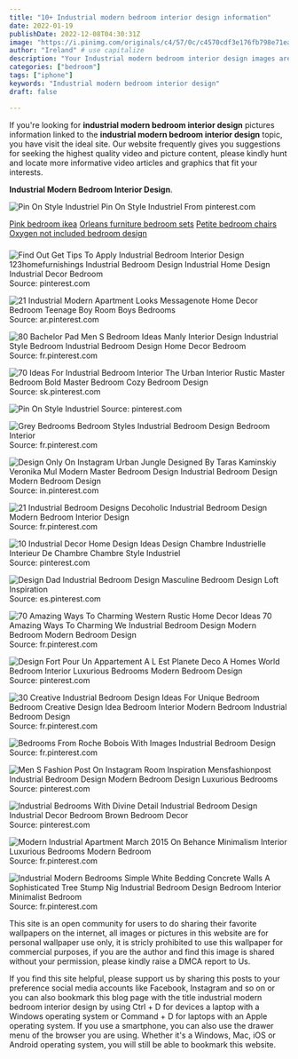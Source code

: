 ```yaml
---
title: "10+ Industrial modern bedroom interior design information"
date: 2022-01-19
publishDate: 2022-12-08T04:30:31Z
image: "https://i.pinimg.com/originals/c4/57/0c/c4570cdf3e176fb798e71ea149283bc1.jpg"
author: "Ireland" # use capitalize
description: "Your Industrial modern bedroom interior design images are ready. Industrial modern bedroom interior design are a topic that is being searched for and liked by netizens now. You can Download the Industrial modern bedroom interior design files here. Get all free images."
categories: ["bedroom"]
tags: ["iphone"]
keywords: "Industrial modern bedroom interior design"
draft: false

---
```


If you're looking for **industrial modern bedroom interior design** pictures information linked to the **industrial modern bedroom interior design** topic, you have visit the ideal  site.  Our website frequently  gives you  suggestions  for seeking  the highest  quality video and picture  content, please kindly hunt and locate more informative video articles and graphics  that fit your interests.

**Industrial Modern Bedroom Interior Design**. 

![Pin On Style Industriel](https://i.pinimg.com/736x/f8/1b/3e/f81b3ef740d568c3507426dc167ed3be.jpg "Pin On Style Industriel")
Pin On Style Industriel From pinterest.com

[Pink bedroom ikea](/pink-bedroom-ikea/)
[Orleans furniture bedroom sets](/orleans-furniture-bedroom-sets/)
[Petite bedroom chairs](/petite-bedroom-chairs/)
[Oxygen not included bedroom design](/oxygen-not-included-bedroom-design/)



### 

 


![Find Out Get Tips To Apply Industrial Bedroom Interior Design 123homefurnishings Industrial Bedroom Design Industrial Home Design Industrial Decor Bedroom](https://i.pinimg.com/originals/24/12/dc/2412dce6d8d64ad44f0d955a1009c5ed.png "Find Out Get Tips To Apply Industrial Bedroom Interior Design 123homefurnishings Industrial Bedroom Design Industrial Home Design Industrial Decor Bedroom")
Source: pinterest.com

 

![21 Industrial Modern Apartment Looks Messagenote Home Decor Bedroom Teenage Boy Room Boys Bedrooms](https://i.pinimg.com/originals/da/34/f1/da34f133343543df9a6c8b12c205b40a.jpg "21 Industrial Modern Apartment Looks Messagenote Home Decor Bedroom Teenage Boy Room Boys Bedrooms")
Source: ar.pinterest.com

 

![80 Bachelor Pad Men S Bedroom Ideas Manly Interior Design Industrial Style Bedroom Industrial Bedroom Design Home Decor Bedroom](https://i.pinimg.com/originals/de/04/26/de04264ba47ff41b98a4ea8df91df9f1.jpg "80 Bachelor Pad Men S Bedroom Ideas Manly Interior Design Industrial Style Bedroom Industrial Bedroom Design Home Decor Bedroom")
Source: fr.pinterest.com

 

![70 Ideas For Industrial Bedroom Interior The Urban Interior Rustic Master Bedroom Bold Master Bedroom Cozy Bedroom Design](https://i.pinimg.com/originals/44/9b/19/449b19b587d4a3a2139fb8550ca5f3cd.jpg "70 Ideas For Industrial Bedroom Interior The Urban Interior Rustic Master Bedroom Bold Master Bedroom Cozy Bedroom Design")
Source: sk.pinterest.com

 

![Pin On Style Industriel](https://i.pinimg.com/736x/f8/1b/3e/f81b3ef740d568c3507426dc167ed3be.jpg "Pin On Style Industriel")
Source: pinterest.com

 

![Grey Bedrooms Bedroom Styles Industrial Bedroom Design Bedroom Interior](https://i.pinimg.com/originals/2e/d5/69/2ed569bc0583f018bbc3d88985020a5d.jpg "Grey Bedrooms Bedroom Styles Industrial Bedroom Design Bedroom Interior")
Source: fr.pinterest.com

 

![Design Only On Instagram Urban Jungle Designed By Taras Kaminskiy Veronika Mul Modern Master Bedroom Design Industrial Bedroom Design Modern Bedroom Design](https://i.pinimg.com/originals/3b/0d/1a/3b0d1a3f5d2e0f47cb47987be0bc2eda.jpg "Design Only On Instagram Urban Jungle Designed By Taras Kaminskiy Veronika Mul Modern Master Bedroom Design Industrial Bedroom Design Modern Bedroom Design")
Source: in.pinterest.com

 

![21 Industrial Bedroom Designs Decoholic Industrial Bedroom Design Modern Bedroom Interior Design](https://i.pinimg.com/originals/1d/84/0f/1d840fc5062b6cf8defc1e1abfe39761.jpg "21 Industrial Bedroom Designs Decoholic Industrial Bedroom Design Modern Bedroom Interior Design")
Source: fr.pinterest.com

 

![10 Industrial Decor Home Design Ideas Design Chambre Industrielle Interieur De Chambre Chambre Style Industriel](https://i.pinimg.com/originals/04/9d/e8/049de8a0cf4c4edfd106282eff24c1dc.jpg "10 Industrial Decor Home Design Ideas Design Chambre Industrielle Interieur De Chambre Chambre Style Industriel")
Source: pinterest.com

 

![Design Dad Industrial Bedroom Design Masculine Bedroom Design Loft Inspiration](https://i.pinimg.com/originals/23/d0/25/23d025ec503be1744ab86a9fde48c0f0.jpg "Design Dad Industrial Bedroom Design Masculine Bedroom Design Loft Inspiration")
Source: es.pinterest.com

 

![70 Amazing Ways To Charming Western Rustic Home Decor Ideas 70 Amazing Ways To Charming We Industrial Bedroom Design Modern Bedroom Modern Bedroom Design](https://i.pinimg.com/736x/ea/84/be/ea84be0ab97727c9e286088f57236c42.jpg "70 Amazing Ways To Charming Western Rustic Home Decor Ideas 70 Amazing Ways To Charming We Industrial Bedroom Design Modern Bedroom Modern Bedroom Design")
Source: fr.pinterest.com

 

![Design Fort Pour Un Appartement A L Est Planete Deco A Homes World Bedroom Interior Luxurious Bedrooms Modern Bedroom Design](https://i.pinimg.com/736x/07/66/6a/07666a3406d56e9ad4854353b998aa9e.jpg "Design Fort Pour Un Appartement A L Est Planete Deco A Homes World Bedroom Interior Luxurious Bedrooms Modern Bedroom Design")
Source: pinterest.com

 

![30 Creative Industrial Bedroom Design Ideas For Unique Bedroom Bedroom Creative Design Idea Bedroom Interior Modern Bedroom Industrial Bedroom Design](https://i.pinimg.com/736x/d3/4f/7e/d34f7ee97b00ba93be48dffc65859754.jpg "30 Creative Industrial Bedroom Design Ideas For Unique Bedroom Bedroom Creative Design Idea Bedroom Interior Modern Bedroom Industrial Bedroom Design")
Source: fr.pinterest.com

 

![Bedrooms From Roche Bobois With Images Industrial Bedroom Design](https://i.pinimg.com/originals/03/67/81/03678129b48b51c604270c37c4dec345.jpg "Bedrooms From Roche Bobois With Images Industrial Bedroom Design")
Source: fr.pinterest.com

 

![Men S Fashion Post On Instagram Room Inspiration Mensfashionpost Industrial Bedroom Design Modern Bedroom Design Luxurious Bedrooms](https://i.pinimg.com/originals/45/c8/67/45c8678a4b93eab971d443758495bc8e.jpg "Men S Fashion Post On Instagram Room Inspiration Mensfashionpost Industrial Bedroom Design Modern Bedroom Design Luxurious Bedrooms")
Source: pinterest.com

 

![Industrial Bedrooms With Divine Detail Industrial Bedroom Design Industrial Decor Bedroom Brown Bedroom Decor](https://i.pinimg.com/originals/77/e7/38/77e7385ea0cb598f4a95ba8d0e73eace.jpg "Industrial Bedrooms With Divine Detail Industrial Bedroom Design Industrial Decor Bedroom Brown Bedroom Decor")
Source: pinterest.com

 

![Modern Industrial Apartment March 2015 On Behance Minimalism Interior Luxurious Bedrooms Modern Bedroom](https://i.pinimg.com/originals/aa/8f/0a/aa8f0a115787e000b43b4085dadc2c11.jpg "Modern Industrial Apartment March 2015 On Behance Minimalism Interior Luxurious Bedrooms Modern Bedroom")
Source: fr.pinterest.com

 

![Industrial Modern Bedrooms Simple White Bedding Concrete Walls A Sophisticated Tree Stump Nig Industrial Bedroom Design Bedroom Interior Minimalist Bedroom](https://i.pinimg.com/originals/c4/57/0c/c4570cdf3e176fb798e71ea149283bc1.jpg "Industrial Modern Bedrooms Simple White Bedding Concrete Walls A Sophisticated Tree Stump Nig Industrial Bedroom Design Bedroom Interior Minimalist Bedroom")
Source: fr.pinterest.com

 

This site is an open community for users to do sharing their favorite wallpapers on the internet, all images or pictures in this website are for personal wallpaper use only, it is stricly prohibited to use this wallpaper for commercial purposes, if you are the author and find this image is shared without your permission, please kindly raise a DMCA report to Us.

If you find this site helpful, please support us by sharing this posts to your preference social media accounts like Facebook, Instagram and so on or you can also bookmark this blog page with the title industrial modern bedroom interior design by using Ctrl + D for devices a laptop with a Windows operating system or Command + D for laptops with an Apple operating system. If you use a smartphone, you can also use the drawer menu of the browser you are using. Whether it's a Windows, Mac, iOS or Android operating system, you will still be able to bookmark this website.
